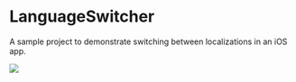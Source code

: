 # LanguageSwitcher
A sample project to demonstrate switching between localizations in an iOS app.

![](https://user-images.githubusercontent.com/5389084/37874674-4bfc6bd0-3066-11e8-9c07-efa37f0708b6.gif)